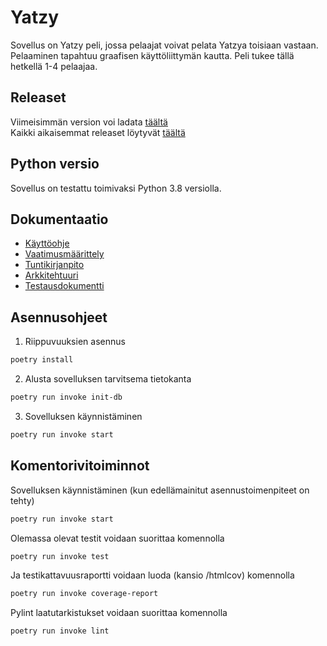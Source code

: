 # Yatzy
 Sovellus on Yatzy peli, jossa pelaajat voivat pelata Yatzya toisiaan vastaan. Pelaaminen tapahtuu graafisen käyttöliittymän kautta. Peli tukee tällä hetkellä 1-4 pelaajaa.  
 ## Releaset
 Viimeisimmän version voi ladata [täältä](https://github.com/ulmala/ot-harjoitustyo/releases/tag/viikko6)  
 Kaikki aikaisemmat releaset löytyvät [täältä](https://github.com/ulmala/ot-harjoitustyo/releases)

 ## Python versio
 Sovellus on testattu toimivaksi Python 3.8 versiolla.


## Dokumentaatio
- [Käyttöohje](https://github.com/ulmala/ot-harjoitustyo/blob/master/dokumentaatio/käyttöohje.md)
- [Vaatimusmäärittely](https://github.com/ulmala/ot-harjoitustyo/blob/master/dokumentaatio/vaatimusmaarittely.md)  
- [Tuntikirjanpito](https://github.com/ulmala/ot-harjoitustyo/blob/master/dokumentaatio/tuntikirjanpito.md)  
- [Arkkitehtuuri](https://github.com/ulmala/ot-harjoitustyo/blob/master/dokumentaatio/arkkitehtuuri.md)
- [Testausdokumentti](https://github.com/ulmala/ot-harjoitustyo/blob/master/dokumentaatio/testaus.md)


## Asennusohjeet

1. Riippuvuuksien asennus

```bash
poetry install
```

2. Alusta sovelluksen tarvitsema tietokanta

```bash
poetry run invoke init-db
```

3. Sovelluksen käynnistäminen

```bash
poetry run invoke start
```

## Komentorivitoiminnot

Sovelluksen käynnistäminen (kun edellämainitut asennustoimenpiteet on tehty)

```bash
poetry run invoke start
```

Olemassa olevat testit voidaan suorittaa komennolla  

```bash
poetry run invoke test
```

Ja testikattavuusraportti voidaan luoda (kansio /htmlcov) komennolla  

```bash
poetry run invoke coverage-report
```

Pylint laatutarkistukset voidaan suorittaa komennolla

```bash
poetry run invoke lint
```